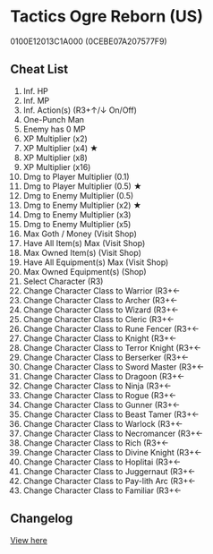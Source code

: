 # Tactics Ogre Reborn (US)
0100E12013C1A000 (0CEBE07A207577F9)

## Cheat List
1. Inf. HP
1. Inf. MP
1. Inf. Action(s)  (R3+↑/↓ On/Off)
1. One-Punch Man
1. Enemy has 0 MP
1. XP Multiplier (x2)
1. XP Multiplier (x4) ★
1. XP Multiplier (x8)
1. XP Multiplier (x16)
1. Dmg to Player Multiplier (0.1)
1. Dmg to Player Multiplier (0.5) ★
1. Dmg to Enemy Multiplier (0.5)
1. Dmg to Enemy Multiplier (x2) ★
1. Dmg to Enemy Multiplier (x3)
1. Dmg to Enemy Multiplier (x5)
1. Max Goth / Money (Visit Shop)
1. Have All Item(s) Max (Visit Shop)
1. Max Owned Item(s) (Visit Shop)
1. Have All Equipment(s) Max (Visit Shop)
1. Max Owned Equipment(s) (Shop)
1. Select Character (R3)
1. Change Character Class to Warrior (R3+←
1. Change Character Class to Archer (R3+←
1. Change Character Class to Wizard (R3+←
1. Change Character Class to Cleric (R3+←
1. Change Character Class to Rune Fencer (R3+←
1. Change Character Class to Knight (R3+←
1. Change Character Class to Terror Knight (R3+←
1. Change Character Class to Berserker (R3+←
1. Change Character Class to Sword Master (R3+←
1. Change Character Class to Dragoon (R3+←
1. Change Character Class to Ninja (R3+←
1. Change Character Class to Rogue (R3+←
1. Change Character Class to Gunner (R3+←
1. Change Character Class to Beast Tamer (R3+←
1. Change Character Class to Warlock (R3+←
1. Change Character Class to Necromancer (R3+←
1. Change Character Class to Rich (R3+←
1. Change Character Class to Divine Knight (R3+←
1. Change Character Class to Hoplitai (R3+←
1. Change Character Class to Juggernaut (R3+←
1. Change Character Class to Pay-lith Arc (R3+←
1. Change Character Class to Familiar (R3+←

## Changelog
[View here](./CHANGELOG.md)